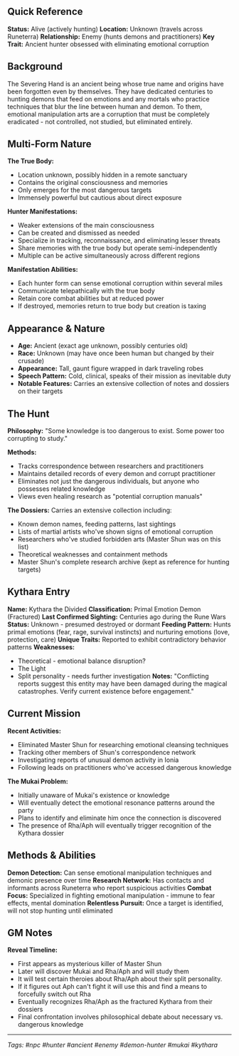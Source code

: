 ## Quick Reference

**Status:** Alive (actively hunting) 
**Location:** Unknown (travels across Runeterra) 
**Relationship:** Enemy (hunts demons and practitioners) 
**Key Trait:** Ancient hunter obsessed with eliminating emotional corruption

## Background

The Severing Hand is an ancient being whose true name and origins have been forgotten even by themselves. They have dedicated centuries to hunting demons that feed on emotions and any mortals who practice techniques that blur the line between human and demon. To them, emotional manipulation arts are a corruption that must be completely eradicated - not controlled, not studied, but eliminated entirely.

## Multi-Form Nature 
**The True Body:** 
- Location unknown, possibly hidden in a remote sanctuary 
- Contains the original consciousness and memories
- Only emerges for the most dangerous targets 
- Immensely powerful but cautious about direct exposure 

**Hunter Manifestations:** 
- Weaker extensions of the main consciousness
- Can be created and dismissed as needed
- Specialize in tracking, reconnaissance, and eliminating lesser threats
- Share memories with the true body but operate semi-independently
- Multiple can be active simultaneously across different regions 

**Manifestation Abilities:**
- Each hunter form can sense emotional corruption within several miles
- Communicate telepathically with the true body
- Retain core combat abilities but at reduced power
- If destroyed, memories return to true body but creation is taxing
## Appearance & Nature

- **Age:** Ancient (exact age unknown, possibly centuries old)
- **Race:** Unknown (may have once been human but changed by their crusade)
- **Appearance:** Tall, gaunt figure wrapped in dark traveling robes
- **Speech Pattern:** Cold, clinical, speaks of their mission as inevitable duty
- **Notable Features:** Carries an extensive collection of notes and dossiers on their targets

## The Hunt

**Philosophy:** "Some knowledge is too dangerous to exist. Some power too corrupting to study."

**Methods:**

- Tracks correspondence between researchers and practitioners
- Maintains detailed records of every demon and corrupt practitioner
- Eliminates not just the dangerous individuals, but anyone who possesses related knowledge
- Views even healing research as "potential corruption manuals"

**The Dossiers:** Carries an extensive collection including:

- Known demon names, feeding patterns, last sightings
- Lists of martial artists who've shown signs of emotional corruption
- Researchers who've studied forbidden arts (Master Shun was on this list)
- Theoretical weaknesses and containment methods
- Master Shun's complete research archive (kept as reference for hunting targets)

## Kythara Entry

**Name:** Kythara the Divided 
**Classification:** Primal Emotion Demon (Fractured) 
**Last Confirmed Sighting:** Centuries ago during the Rune Wars
**Status:** Unknown - presumed destroyed or dormant 
**Feeding Pattern:** Hunts primal emotions (fear, rage, survival instincts) and nurturing emotions (love, protection, care) 
**Unique Traits:** Reported to exhibit contradictory behavior patterns 
**Weaknesses:**
- Theoretical - emotional balance disruption?
- The Light
- Split personality - needs further investigation
**Notes:** "Conflicting reports suggest this entity may have been damaged during the magical catastrophes. Verify current existence before engagement."

## Current Mission

**Recent Activities:**

- Eliminated Master Shun for researching emotional cleansing techniques
- Tracking other members of Shun's correspondence network
- Investigating reports of unusual demon activity in Ionia
- Following leads on practitioners who've accessed dangerous knowledge

**The Mukai Problem:**

- Initially unaware of Mukai's existence or knowledge
- Will eventually detect the emotional resonance patterns around the party
- Plans to identify and eliminate him once the connection is discovered
- The presence of Rha/Aph will eventually trigger recognition of the Kythara dossier

## Methods & Abilities

**Demon Detection:** Can sense emotional manipulation techniques and demonic presence over time 
**Research Network:** Has contacts and informants across Runeterra who report suspicious activities 
**Combat Focus:** Specialized in fighting emotional manipulation - immune to fear effects, mental domination
**Relentless Pursuit:** Once a target is identified, will not stop hunting until eliminated

## GM Notes

**Reveal Timeline:**

- First appears as mysterious killer of Master Shun
- Later will discover Mukai and Rha/Aph and will study them
- It will test certain theroies about Rha/Aph about their split personality.
- If it figures out Aph can't fight it will use this and find a means to forcefully switch out Rha
- Eventually recognizes Rha/Aph as the fractured Kythara from their dossiers
- Final confrontation involves philosophical debate about necessary vs. dangerous knowledge

---

_Tags: #npc #hunter #ancient #enemy #demon-hunter #mukai #kythara_